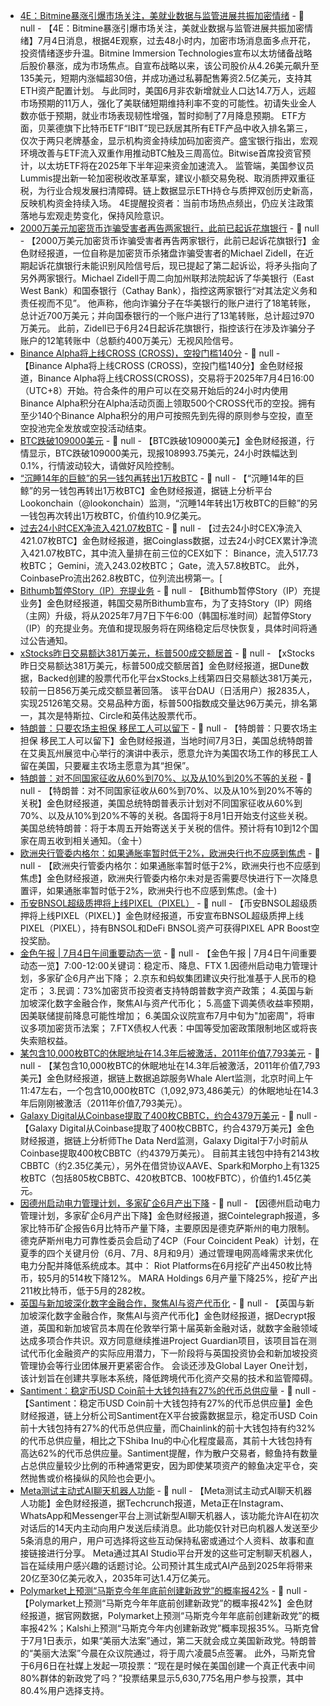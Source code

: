 - [4E：Bitmine暴涨引爆市场关注，美就业数据与监管进展共振加密情绪]() - 📰 null - 【4E：Bitmine暴涨引爆市场关注，美就业数据与监管进展共振加密情绪】7月4日消息，根据4E观察，过去48小时内，加密市场消息面多点开花，投资情绪逐步升温。Bitmine Immersion Technologies宣布以太坊储备战略后股价暴涨，成为市场焦点。自宣布战略以来，该公司股价从4.26美元飙升至135美元，短期内涨幅超30倍，并成功通过私募配售筹资2.5亿美元，支持其ETH资产配置计划。 
与此同时，美国6月非农新增就业人口达14.7万人，远超市场预期的11万人，强化了美联储短期维持利率不变的可能性。初请失业金人数亦低于预期，就业市场表现韧性增强，暂时抑制了7月降息预期。 
ETF方面，贝莱德旗下比特币ETF“IBIT”现已跃居其所有ETF产品中收入排名第三，仅次于两只老牌基金，显示机构资金持续加码加密资产。盛宝银行指出，宏观环境改善与ETF流入双重作用推动BTC触及三周高位。Bitwise首席投资官预计，以太坊ETF将在2025年下半年迎来资金加速流入。 
监管端，美国参议员Lummis提出新一轮加密税收改革草案，建议小额交易免税、取消质押双重征税，为行业合规发展扫清障碍。链上数据显示ETH持仓与质押双创历史新高，反映机构资金持续入场。 
4E提醒投资者：当前市场热点频出，仍应关注政策落地与宏观走势变化，保持风险意识。
- [2000万美元加密货币诈骗受害者再告两家银行，此前已起诉花旗银行](https://cointelegraph.com/news/crypto-scam-victim-claims-2-more-banks-liable-20m-scheme) - 📰 null - 【2000万美元加密货币诈骗受害者再告两家银行，此前已起诉花旗银行】金色财经报道，一位自称是加密货币杀猪盘诈骗受害者的Michael Zidell，在近期起诉花旗银行未能识别风险信号后，现已提起了第二起诉讼，将矛头指向了另外两家银行。Michael Zidell于周二向加州联邦法院起诉了华美银行（East West Bank）和国泰银行（Cathay Bank），指控这两家银行“对其法定义务和责任视而不见”。 
他声称，他向诈骗分子在华美银行的账户进行了18笔转账，总计近700万美元；并向国泰银行的一个账户进行了13笔转账，总计超过970万美元。 
此前，Zidell已于6月24日起诉花旗银行，指控该行在涉及诈骗分子账户的12笔转账中（总额约400万美元）无视风险信号。
- [Binance Alpha将上线CROSS (CROSS)，空投门槛140分]() - 📰 null - 【Binance Alpha将上线CROSS (CROSS)，空投门槛140分】金色财经报道，Binance Alpha将上线CROSS(CROSS)，交易将于2025年7月4日16:00（UTC+8）开始。符合条件的用户可以在交易开始后的24小时内使用Binance Alpha积分在Alpha活动页面上领取500个CROSS代币的空投。拥有至少140个Binance Alpha积分的用户可按照先到先得的原则参与空投，直至空投池完全发放或空投活动结束。
- [BTC跌破109000美元]() - 📰 null - 【BTC跌破109000美元】金色财经报道，行情显示，BTC跌破109000美元，现报108993.75美元，24小时跌幅达到0.1%，行情波动较大，请做好风险控制。
- [“沉睡14年的巨鲸”的另一钱包再转出1万枚BTC](https://x.com/lookonchain/status/1940993660839215510) - 📰 null - 【“沉睡14年的巨鲸”的另一钱包再转出1万枚BTC】金色财经报道，据链上分析平台Lookonchain（@lookonchain）监测，“沉睡14年转出1万枚BTC的巨鲸”的另一钱包再次转出1万枚BTC，价值约10.9亿美元。
- [过去24小时CEX净流入421.07枚BTC](https://www.coinglass.com/zh/Balance) - 📰 null - 【过去24小时CEX净流入421.07枚BTC】金色财经报道，据Coinglass数据，过去24小时CEX累计净流入421.07枚BTC，其中流入量排在前三位的CEX如下： 
Binance，流入517.73枚BTC； 
Gemini，流入243.02枚BTC； 
Gate，流入57.8枚BTC。 
此外，CoinbasePro流出262.8枚BTC，位列流出榜第一。[
- [Bithumb暂停Story（IP）充提业务](https://feed.bithumb.com/notice/1649170) - 📰 null - 【Bithumb暂停Story（IP）充提业务】金色财经报道，韩国交易所Bithumb宣布，为了支持Story（IP）网络（主网）升级，将从2025年7月7日下午6:00（韩国标准时间）起暂停Story（IP）的充提业务。充值和提现服务将在网络稳定后尽快恢复，具体时间将通过公告通知。
- [xStocks昨日交易额达381万美元，标普500成交额居首](https://dune.com/hashed_official/xstocks-metrics) - 📰 null - 【xStocks昨日交易额达381万美元，标普500成交额居首】金色财经报道，据Dune数据，Backed创建的股票代币化平台xStocks上线第四日交易额达381万美元，较前一日856万美元成交额显著回落。 
该平台DAU（日活用户）报2835人，实现25126笔交易。交易品种方面，标普500指数成交量达96万美元，排名第一，其次是特斯拉、Circle和英伟达股票代币。
- [特朗普：只要农场主担保 移民工人可以留下](https://www.reuters.com/world/us/trump-says-he-is-willing-let-migrant-laborers-stay-us-farms-2025-07-04/) - 📰 null - 【特朗普：只要农场主担保 移民工人可以留下】金色财经报道，当地时间7月3日，美国总统特朗普在艾奥瓦州展览中心举行的演讲中表示，愿意允许为美国农场工作的移民工人留在美国，只要雇主农场主愿意为其“担保”。
- [特朗普：对不同国家征收从60%到70%、以及从10%到20%不等的关税]() - 📰 null - 【特朗普：对不同国家征收从60%到70%、以及从10%到20%不等的关税】金色财经报道，美国总统特朗普表示计划对不同国家征收从60%到70%、以及从10%到20%不等的关税。各国将于8月1日开始支付这些关税。美国总统特朗普：将于本周五开始寄送关于关税的信件。预计将有10到12个国家在周五收到相关通知。（金十）
- [欧洲央行管委内格尔：如果通胀率暂时低于2%，欧洲央行也不应感到焦虑]() - 📰 null - 【欧洲央行管委内格尔：如果通胀率暂时低于2%，欧洲央行也不应感到焦虑】金色财经报道，欧洲央行管委内格尔未对是否需要尽快进行下一次降息置评，如果通胀率暂时低于2%，欧洲央行也不应感到焦虑。(金十)
- [币安BNSOL超级质押将上线PIXEL（PIXEL）](https://www.binance.com/en/support/articles/fda377d0061f44f983ab82520fcba05c) - 📰 null - 【币安BNSOL超级质押将上线PIXEL（PIXEL）】金色财经报道，币安宣布BNSOL超级质押上线PIXEL（PIXEL），持有BNSOL和DeFi BNSOL资产可获得PIXEL APR Boost空投奖励。
- [金色午报 | 7月4日午间重要动态一览]() - 📰 null - 【金色午报 | 7月4日午间重要动态一览】7:00-12:00关键词：稳定币、降息、FTX 
1.因德州启动电力管理计划，多家矿企6月产出下降； 
2.京东和蚂蚁集团建议央行批准基于人民币的稳定币； 
3.民调：73%加密货币投资者支持特朗普数字资产政策； 
4.英国与新加坡深化数字金融合作，聚焦AI与资产代币化； 
5.高盛下调美债收益率预期，因美联储提前降息可能性增加； 
6.美国众议院宣布7月中旬为"加密周"，将审议多项加密货币法案； 
7.FTX债权人代表：中国等受加密政策限制地区或将丧失索赔权益。
- [某包含10,000枚BTC的休眠地址在14.3年后被激活，2011年价值7,793美元](https://x.com/whale_alert/status/1940980726054150512) - 📰 null - 【某包含10,000枚BTC的休眠地址在14.3年后被激活，2011年价值7,793美元】金色财经报道，据链上数据追踪服务Whale Alert监测，北京时间上午11:47左右，一个包含10,000枚BTC（1,092,973,486美元）的休眠地址在14.3年后刚刚被激活（2011年价值7,793美元）。
- [Galaxy Digital从Coinbase提取了400枚CBBTC，约合4379万美元](https://x.com/OnchainDataNerd/status/1940977887085285884) - 📰 null - 【Galaxy Digital从Coinbase提取了400枚CBBTC，约合4379万美元】金色财经报道，据链上分析师The Data Nerd监测，Galaxy Digital于7小时前从Coinbase提取400枚CBBTC（约4379万美元）。 
目前其主钱包中持有2143枚CBBTC（约2.35亿美元），另外在借贷协议AAVE、Spark和Morpho上有1325枚BTC（包括805枚CBBTC、420枚BTCB、100枚FBTC），价值约1.45亿美元。
- [因德州启动电力管理计划，多家矿企6月产出下降](https://cointelegraph.com/news/bitcoin-miner-production-falls-june-power-curtailment-weather) - 📰 null - 【因德州启动电力管理计划，多家矿企6月产出下降】金色财经报道，据Cointelegraph报道，多家比特币矿企报告6月比特币产量下降，主要原因是德克萨斯州的电力限制。德克萨斯州电力可靠性委员会启动了4CP（Four Coincident Peak）计划，在夏季的四个关键月份（6月、7月、8月和9月）通过管理电网高峰需求来优化电力分配并降低系统成本。其中： 
Riot Platforms在6月挖矿产出450枚比特币，较5月的514枚下降12%。 
MARA Holdings 6月产量下降25%，挖矿产出211枚比特币，低于5月的282枚。
- [英国与新加坡深化数字金融合作，聚焦AI与资产代币化](https://decrypt.co/328583/uk-singapore-ai-tokenization-pact-london-talks) - 📰 null - 【英国与新加坡深化数字金融合作，聚焦AI与资产代币化】金色财经报道，据Decrypt报道，英国和新加坡官员本周在伦敦举行第十届英新金融对话，就数字金融领域达成多项合作共识。双方同意继续推进Project Guardian项目，该项目旨在测试代币化金融资产的实际应用潜力，下一阶段将与英国投资协会和新加坡投资管理协会等行业团体展开更紧密合作。 
会谈还涉及Global Layer One计划，该计划旨在创建共享账本系统，降低跨境代币化资产交易的技术和监管障碍。
- [Santiment：稳定币USD Coin前十大钱包持有27%的代币总供应量](https://x.com/santimentfeed/status/1940891418022629450) - 📰 null - 【Santiment：稳定币USD Coin前十大钱包持有27%的代币总供应量】金色财经报道，链上分析公司Santiment在X平台披露数据显示，稳定币USD Coin前十大钱包持有27%的代币总供应量，而Chainlink的前十大钱包持有约32%的代币总供应量，相比之下Shiba Inu的中心化程度最高，其前十大钱包持有高达62%的代币总供应量。Santiment提醒，作为散户交易者，鲸鱼持有数量占总供应量较少比例的币种通常更安，因为即使某项资产的鲸鱼决定平仓，突然抛售或价格操纵的风险也会更小。
- [Meta测试主动式AI聊天机器人功能](https://techcrunch.com/2025/07/03/meta-has-found-another-way-to-keep-you-engaged-chatbots-that-message-you-first/) - 📰 null - 【Meta测试主动式AI聊天机器人功能】金色财经报道，据Techcrunch报道，Meta正在Instagram、WhatsApp和Messenger平台上测试新型AI聊天机器人，该功能允许AI在初次对话后的14天内主动向用户发送后续消息。此功能仅针对已向机器人发送至少5条消息的用户，用户可选择将这些互动保持私密或通过个人资料、故事和直接链接进行分享。 
Meta通过其AI Studio平台开发的这些可定制聊天机器人，旨在延续用户感兴趣的话题讨论。公司预计其生成式AI产品到2025年将带来20亿至30亿美元收入，2035年可达1.4万亿美元。
- [Polymarket上预测“马斯克今年年底前创建新政党”的概率报42%]() - 📰 null - 【Polymarket上预测“马斯克今年年底前创建新政党”的概率报42%】金色财经报道，据官网数据，Polymarket上预测“马斯克今年年底前创建新政党”的概率报42%；Kalshi上预测“马斯克今年内创建新政党”概率现报35%。马斯克曾于7月1日表示，如果“美丽大法案”通过，第二天就会成立美国新政党。特朗普的“美丽大法案”今晨在众议院通过，将于周六凌晨5点签署。 
此外，马斯克曾于6月6日在社媒上发起一项投票：“现在是时候在美国创建一个真正代表中间80%群体的新政党了吗？”投票结果显示5,630,775名用户参与投票，其中80.4%用户选择支持。
